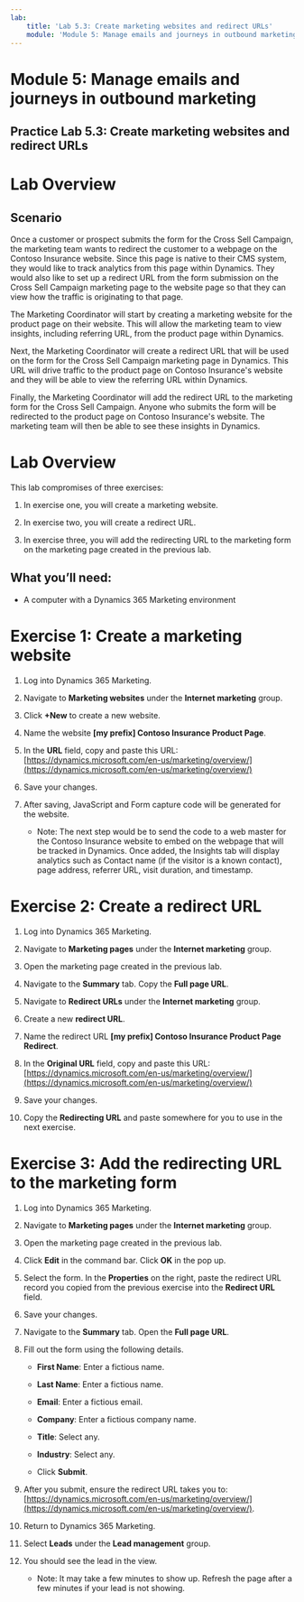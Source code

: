 ```yaml
---
lab:
    title: 'Lab 5.3: Create marketing websites and redirect URLs'
    module: 'Module 5: Manage emails and journeys in outbound marketing'
---
```


# Module 5: Manage emails and journeys in outbound marketing

## Practice Lab 5.3: Create marketing websites and redirect URLs

# Lab Overview

## Scenario

Once a customer or prospect submits the form for the Cross Sell Campaign, the marketing team wants to redirect the customer to a webpage on the Contoso Insurance website. Since this page is native to their CMS system, they would like to track analytics from this page within Dynamics. They would also like to set up a redirect URL from the form submission on the Cross Sell Campaign marketing page to the website page so that they can view how the traffic is originating to that page.

The Marketing Coordinator will start by creating a marketing website for the product page on their website. This will allow the marketing team to view insights, including referring URL, from the product page within Dynamics.

Next, the Marketing Coordinator will create a redirect URL that will be used on the form for the Cross Sell Campaign marketing page in Dynamics. This URL will drive traffic to the product page on Contoso Insurance's website and they will be able to view the referring URL within Dynamics. 

Finally, the Marketing Coordinator will add the redirect URL to the marketing form for the Cross Sell Campaign. Anyone who submits the form will be redirected to the product page on Contoso Insurance's website. The marketing team will then be able to see these insights in Dynamics.

# Lab Overview

This lab compromises of three exercises:

1. In exercise one, you will create a marketing website.

2. In exercise two, you will create a redirect URL.

3. In exercise three, you will add the redirecting URL to the marketing form on the marketing page created in the previous lab.

## What you’ll need:

- A computer with a Dynamics 365 Marketing environment

# Exercise 1: Create a marketing website

1. Log into Dynamics 365 Marketing.

2. Navigate to **Marketing websites** under the **Internet marketing** group.

3. Click **+New** to create a new website.

4. Name the website **[my prefix] Contoso Insurance Product Page**.

5. In the **URL** field, copy and paste this URL: [https://dynamics.microsoft.com/en-us/marketing/overview/](https://dynamics.microsoft.com/en-us/marketing/overview/)

6. Save your changes.

7. After saving, JavaScript and Form capture code will be generated for the website. 

	- Note: The next step would be to send the code to a web master for the Contoso Insurance website to embed on the webpage that will be tracked in Dynamics. Once added, the Insights tab will display analytics such as Contact name (if the visitor is a known contact), page address, referrer URL, visit duration, and timestamp.

# Exercise 2: Create a redirect URL

1. Log into Dynamics 365 Marketing.

2. Navigate to **Marketing pages** under the **Internet marketing** group.

3. Open the marketing page created in the previous lab. 

4. Navigate to the **Summary** tab. Copy the **Full page URL**.

5. Navigate to **Redirect URLs** under the **Internet marketing** group.

6. Create a new **redirect URL**.

7. Name the redirect URL **[my prefix] Contoso Insurance Product Page Redirect**.

8. In the **Original URL** field, copy and paste this URL: [https://dynamics.microsoft.com/en-us/marketing/overview/](https://dynamics.microsoft.com/en-us/marketing/overview/)

9. Save your changes.

10. Copy the **Redirecting URL** and paste somewhere for you to use in the next exercise.

# Exercise 3: Add the redirecting URL to the marketing form

1. Log into Dynamics 365 Marketing.

2. Navigate to **Marketing pages** under the **Internet marketing** group.

3. Open the marketing page created in the previous lab. 

4. Click **Edit** in the command bar. Click **OK** in the pop up.

5. Select the form. In the **Properties** on the right, paste the redirect URL record you copied from the previous exercise into the **Redirect URL** field.

6. Save your changes.

7. Navigate to the **Summary** tab. Open the **Full page URL**.

8. Fill out the form using the following details.

	- **First Name**: Enter a fictious name.

	- **Last Name**: Enter a fictious name.

	- **Email**: Enter a fictious email.

	- **Company**: Enter a fictious company name.

	- **Title**: Select any.

	- **Industry**: Select any.

	- Click **Submit**.

9. After you submit, ensure the redirect URL takes you to: [https://dynamics.microsoft.com/en-us/marketing/overview/](https://dynamics.microsoft.com/en-us/marketing/overview/).

10. Return to Dynamics 365 Marketing.

11. Select **Leads** under the **Lead management** group. 

12. You should see the lead in the view.

	- Note: It may take a few minutes to show up. Refresh the page after a few minutes if your lead is not showing.
